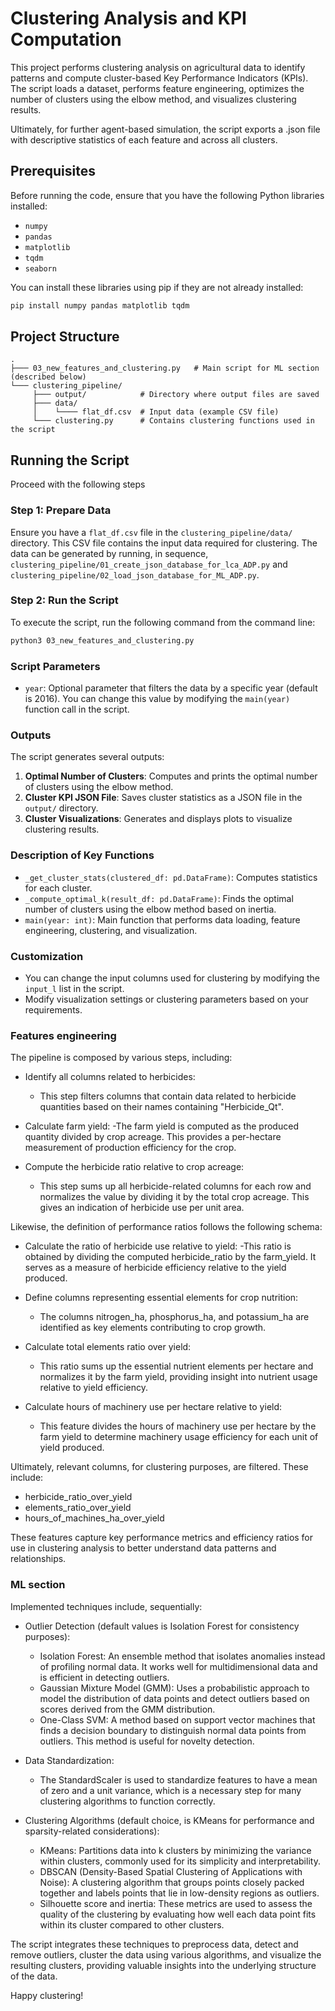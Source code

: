
# Clustering Analysis and KPI Computation

This project performs clustering analysis on agricultural data to identify patterns and compute cluster-based Key Performance Indicators (KPIs). 
The script loads a dataset, performs feature engineering, optimizes the number of clusters using the elbow method, and visualizes clustering results.

Ultimately, for further agent-based simulation, the script exports a .json file with descriptive statistics of each feature and across all clusters.

## Prerequisites

Before running the code, ensure that you have the following Python libraries installed:

- `numpy`
- `pandas`
- `matplotlib`
- `tqdm`
- `seaborn`

You can install these libraries using pip if they are not already installed:

```bash
pip install numpy pandas matplotlib tqdm
```

## Project Structure

```
.
├─── 03_new_features_and_clustering.py   # Main script for ML section (described below)
└─── clustering_pipeline/
     ├─── output/            # Directory where output files are saved
     ├─── data/
     │    └──── flat_df.csv  # Input data (example CSV file)
     └─── clustering.py      # Contains clustering functions used in the script

```

## Running the Script
<!--
The script must be run from the main workind directory; namely, ecowheataly.
Thus, firs cd into that repository and then proceed with the following steps.
-->
Proceed with the following steps
### Step 1: Prepare Data

Ensure you have a `flat_df.csv` file in the `clustering_pipeline/data/` directory. This CSV file contains the input data required for clustering.
The data can be generated by running, in sequence, `clustering_pipeline/01_create_json_database_for_lca_ADP.py` and `clustering_pipeline/02_load_json_database_for_ML_ADP.py`.

### Step 2: Run the Script

To execute the script, run the following command from the command line:

```bash
python3 03_new_features_and_clustering.py
```

### Script Parameters

- `year`: Optional parameter that filters the data by a specific year (default is 2016). You can change this value by modifying the `main(year)` function call in the script.

### Outputs

The script generates several outputs:

1. **Optimal Number of Clusters**: Computes and prints the optimal number of clusters using the elbow method.
2. **Cluster KPI JSON File**: Saves cluster statistics as a JSON file in the `output/` directory.
3. **Cluster Visualizations**: Generates and displays plots to visualize clustering results.

### Description of Key Functions

- `_get_cluster_stats(clustered_df: pd.DataFrame)`: Computes statistics for each cluster.
- `_compute_optimal_k(result_df: pd.DataFrame)`: Finds the optimal number of clusters using the elbow method based on inertia.
- `main(year: int)`: Main function that performs data loading, feature engineering, clustering, and visualization.

### Customization

- You can change the input columns used for clustering by modifying the `input_l` list in the script.
- Modify visualization settings or clustering parameters based on your requirements.

### Features engineering

The pipeline is composed by various steps, including:
- Identify all columns related to herbicides: 
    - This step filters columns that contain data related to herbicide quantities based on their names containing "Herbicide_Qt".

- Calculate farm yield: 
    -The farm yield is computed as the produced quantity divided by crop acreage. This provides a per-hectare measurement of production efficiency for the crop.

- Compute the herbicide ratio relative to crop acreage: 
    - This step sums up all herbicide-related columns for each row and normalizes the value by dividing it by the total crop acreage. This gives an indication of herbicide use per unit area.

Likewise, the definition of performance ratios follows the following schema:
- Calculate the ratio of herbicide use relative to yield: 
    -This ratio is obtained by dividing the computed herbicide_ratio by the farm_yield. It serves as a measure of herbicide efficiency relative to the yield produced.

- Define columns representing essential elements for crop nutrition: 
    - The columns nitrogen_ha, phosphorus_ha, and potassium_ha are identified as key elements contributing to crop growth.

- Calculate total elements ratio over yield: 
    - This ratio sums up the essential nutrient elements per hectare and normalizes it by the farm yield, providing insight into nutrient usage relative to yield efficiency.

- Calculate hours of machinery use per hectare relative to yield: 
    - This feature divides the hours of machinery use per hectare by the farm yield to determine machinery usage efficiency for each unit of yield produced.

Ultimately, relevant columns, for clustering purposes, are filtered. These include:
- herbicide_ratio_over_yield
- elements_ratio_over_yield
- hours_of_machines_ha_over_yield

These features capture key performance metrics and efficiency ratios for use in clustering analysis to better understand data patterns and relationships.

### ML section
Implemented techniques include, sequentially:

- Outlier Detection (default values is Isolation Forest for consistency purposes):
    - Isolation Forest: An ensemble method that isolates anomalies instead of profiling normal data. It works well for multidimensional data and is efficient in detecting outliers.
    - Gaussian Mixture Model (GMM): Uses a probabilistic approach to model the distribution of data points and detect outliers based on scores derived from the GMM distribution.
    - One-Class SVM: A method based on support vector machines that finds a decision boundary to distinguish normal data points from outliers. This method is useful for novelty detection.

- Data Standardization:
    - The StandardScaler is used to standardize features to have a mean of zero and a unit variance, which is a necessary step for many clustering algorithms to function correctly.

- Clustering Algorithms (default choice, is KMeans for performance and sparsity-related considerations):
    - KMeans: Partitions data into k clusters by minimizing the variance within clusters, commonly used for its simplicity and interpretability.
    - DBSCAN (Density-Based Spatial Clustering of Applications with Noise): A clustering algorithm that groups points closely packed together and labels points that lie in low-density regions as outliers.
    - Silhouette score and inertia: These metrics are used to assess the quality of the clustering by evaluating how well each data point fits within its cluster compared to other clusters.

The script integrates these techniques to preprocess data, detect and remove outliers, cluster the data using various algorithms, and visualize the resulting clusters, providing valuable insights into the underlying structure of the data.


Happy clustering!
